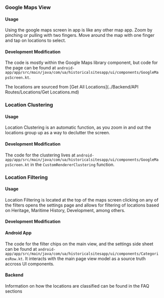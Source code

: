 ### Google Maps View

#### Usage

Using the google maps screen in app is like any other map app. Zoom by pinching
or pulling with two fingers. Move around the map with one finger and tap on
locations to select.

#### Development Modification

The code is mostly within the Google Maps library component, but code for the page can be found at `android-app/app/src/main/java/com/ua/historicalsitesapp/ui/components/GoogleMapsScreen.kt`.

The locations are sourced from [Get All Locations](../Backend/API Routes/Locations/Get Locations.md)

### Location Clustering

#### Usage

Location Clustering is an automatic function, as you zoom in and out the
locations group up as a way to declutter the screen.


#### Development Modification

The code for the clustering lives at `android-app/app/src/main/java/com/ua/historicalsitesapp/ui/components/GoogleMapsScreen.kt` in the `CustomRendererClustering` function.

### Location Filtering

#### Usage

Location Filtering is located at the top of the maps screen clicking on any of
the filters opens the settings page and allows for filtering of locations based
on Heritage, Maritime History, Development, among others.

#### Development Modification

#### Android App

The code for the filter chips on the main view, and the settings side sheet can
be found at
`android-app/app/src/main/java/com/ua/historicalsitesapp/ui/components/CategoriesRow.kt`.
It interacts with the main page view model as a source truth accross UI
components.

#### Backend

Information on how the locations are classified can be found in the FAQ sections
